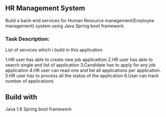 ## HR Management System

Build a back-end services for Human Resource management(Employee management) system using Java Spring boot framework.

### Task Description:
List of services which i build in this application

1.HR user has able to create new job applicattion
2.HR user has able to search single and list of application
3.Candidate has to apply for any job application
4.HR user can read one and list all applications per application.
5.HR user has to process all the status of the application
6.User can track number of applications

## Build with
Java 1.8 
Spring boot framework

